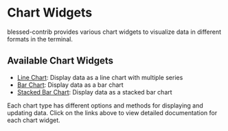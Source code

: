 # Chart Widgets

blessed-contrib provides various chart widgets to visualize data in different formats in the terminal.

## Available Chart Widgets

- [Line Chart](./line.md): Display data as a line chart with multiple series
- [Bar Chart](./bar.md): Display data as a bar chart
- [Stacked Bar Chart](./stacked-bar.md): Display data as a stacked bar chart

Each chart type has different options and methods for displaying and updating data. Click on the links above to view detailed documentation for each chart widget.